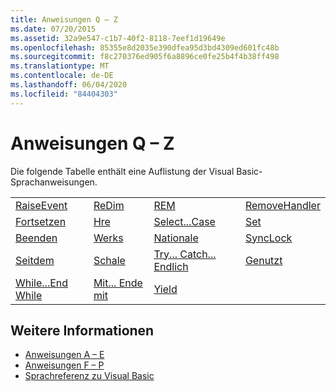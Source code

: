 ```yaml
---
title: Anweisungen Q – Z
ms.date: 07/20/2015
ms.assetid: 32a9e547-c1b7-40f2-8118-7eef1d19649e
ms.openlocfilehash: 85355e8d2035e390dfea95d3bd4309ed601fc48b
ms.sourcegitcommit: f8c270376ed905f6a8896ce0fe25b4f4b38ff498
ms.translationtype: MT
ms.contentlocale: de-DE
ms.lasthandoff: 06/04/2020
ms.locfileid: "84404303"
---
```

# <a name="q-z-statements"></a>Anweisungen Q – Z
Die folgende Tabelle enthält eine Auflistung der Visual Basic-Sprachanweisungen.  
  
|||||  
|---|---|---|---|  
|[RaiseEvent](raiseevent-statement.md)|[ReDim](redim-statement.md)|[REM](rem-statement.md)|[RemoveHandler](removehandler-statement.md)|  
|[Fortsetzen](resume-statement.md)|[Hre](return-statement.md)|[Select...Case](select-case-statement.md)|[Set](set-statement.md)|  
|[Beenden](stop-statement.md)|[Werks](structure-statement.md)|[Nationale](sub-statement.md)|[SyncLock](synclock-statement.md)|  
|[Seitdem](then-statement.md)|[Schale](throw-statement.md)|[Try... Catch... Endlich](try-catch-finally-statement.md)|[Genutzt](using-statement.md)|  
|[While...End While](while-end-while-statement.md)|[Mit... Ende mit](with-end-with-statement.md)|[Yield](yield-statement.md)||  
  
## <a name="see-also"></a>Weitere Informationen

- [Anweisungen A – E](a-e-statements.md)
- [Anweisungen F – P](f-p-statements.md)
- [Sprachreferenz zu Visual Basic](../index.md)
